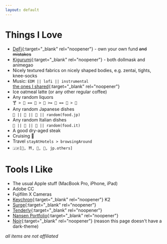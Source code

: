 ```yaml
---
layout: default
---
```


# Things I Love

- [DeFi](https://en.wikipedia.org/wiki/Decentralized_finance){:target="_blank" rel="noopener"} - own your own fund ~~and mistakes~~
- [Kigurumi](https://en.wikipedia.org/wiki/Animegao_kigurumi){:target="_blank" rel="noopener"} - both dollmask and animegao
- Nicely textured fabrics <span class="hidden-text">on nicely shaped bodies, e.g. zentai, tights, knee-socks</span>
- Music: `EDM || lofi || instrumental`\
[the ones I shared](https://twitter.com/search?q=(%23AppleMusic)%20(from%3ABeriru_Chan)%20filter%3Alinks%20-filter%3Areplies&src=typed_query&f=live){:target="_blank" rel="noopener"}
- Ice oatmeal latte (or any other regular coffee)
- Any random liquors \
`🍸 > 🥂 == 🍾 > 🍷 >= 🥃 == 🍹 > 🍻`
- Any random Japanese dishes \
`🍜 || 🍣 || 🍤 || random(food.jp)`
- Any random Italian dishes \
`🍝 || 🍕 || 🥗 || random(food.it)`
- A good dry-aged steak
- Cruising 🚢
- Travel `stayAtHotels > browsingAround`
- `🇯🇵[🍱, ⛩️, 🗻, 👘, jp.others]`

# Tools I Like

- The usual Apple stuff (MacBook Pro, iPhone, iPad)
- Adobe CC
- Fujifilm X Cameras
- [Keychron](https://www.keychron.com/){:target="_blank" rel="noopener"} K2
- [Surge](https://nssurge.com){:target="_blank" rel="noopener"}
- [Tenderly](https://tenderly.co){:target="_blank" rel="noopener"}
- [Nansen Portfolio](https://portfolio.nansen.ai/){:target="_blank" rel="noopener"}
- [Noir](https://getnoir.app){:target="_blank" rel="noopener"} (reason this page doesn't have a dark-theme)

*all items are not affiliated*